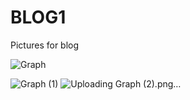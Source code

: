 # BLOG1
Pictures for blog

![Graph](https://github.com/user-attachments/assets/a5e9980b-b348-4fae-985c-fd65bae891a2)


![Graph (1)](https://github.com/user-attachments/assets/f76d0c38-0dc6-4aee-bed4-2f11c78b62b6)
![Uploading Graph (2).png…]()
